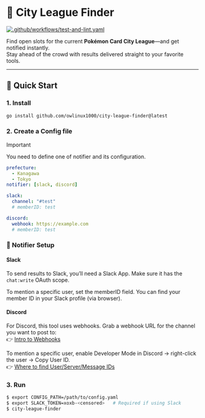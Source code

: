 # 👀 City League Finder
[![.github/workflows/test-and-lint.yaml](https://github.com/owlinux1000/city-league-finder/actions/workflows/test-and-lint.yaml/badge.svg?branch=main)](https://github.com/owlinux1000/city-league-finder/actions/workflows/test-and-lint.yaml)

Find open slots for the current **Pokémon Card City League**—and get notified instantly.  
Stay ahead of the crowd with results delivered straight to your favorite tools.

---

## 🚀 Quick Start

### 1. Install

```sh
go install github.com/owlinux1000/city-league-finder@latest
```

### 2. Create a Config file

> [!IMPORTANT]
> You need to define one of notifier and its configuration.

```yaml
prefecture:
  - Kanagawa
  - Tokyo
notifier: [slack, discord]

slack:
  channel: "#test"
  # memberID: test

discord:
  webhook: https://example.com
  # memberID: test

```

### 🔔 Notifier Setup
#### Slack

To send results to Slack, you’ll need a Slack App.
Make sure it has the `chat:write` OAuth scope.

To mention a specific user, set the memberID field.
You can find your member ID in your Slack profile (via browser).

#### Discord

For Discord, this tool uses webhooks.
Grab a webhook URL for the channel you want to post to:  
👉 [Intro to Webhooks](https://support.discord.com/hc/en-us/articles/228383668-Intro-to-Webhooks)

To mention a specific user, enable Developer Mode in Discord → right-click the user → Copy User ID.  
👉 [Where to find User/Server/Message IDs](https://support.discord.com/hc/en-us/articles/206346498-Where-can-I-find-my-User-Server-Message-ID)


### 3. Run

```sh
$ export CONFIG_PATH=/path/to/config.yaml
$ export SLACK_TOKEN=xoxb-<censored>   # Required if using Slack
$ city-league-finder
```
